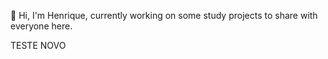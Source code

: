 👋 Hi, I'm Henrique, currently working on some study projects to share with everyone here.

<p>TESTE NOVO</p>

<script>console.log("Olá")</script>
